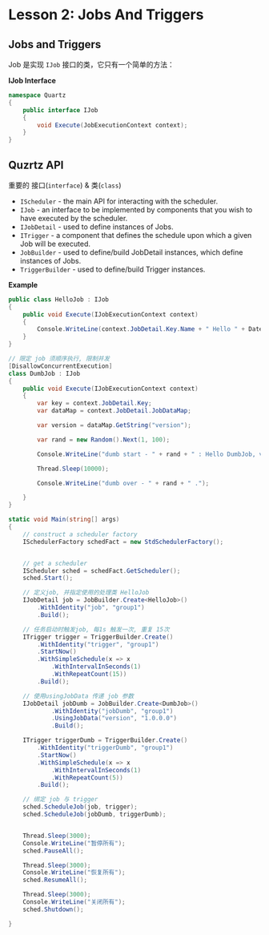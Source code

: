 # Lesson 2: Jobs And Triggers

## Jobs and Triggers

Job 是实现 `IJob` 接口的类，它只有一个简单的方法：

**IJob Interface**
```csharp
namespace Quartz
{
    public interface IJob
    {
        void Execute(JobExecutionContext context);
    }
}
```





## Quzrtz API

重要的 接口(`interface`) & 类(`class`)

- `IScheduler` - the main API for interacting with the scheduler.
- `IJob` - an interface to be implemented by components that you wish to have executed by the scheduler.
- `IJobDetail` - used to define instances of Jobs.
- `ITrigger` - a component that defines the schedule upon which a given Job will be executed.
- `JobBuilder` - used to define/build JobDetail instances, which define instances of Jobs.
- `TriggerBuilder` - used to define/build Trigger instances.

**Example**
```csharp
public class HelloJob : IJob
{
    public void Execute(IJobExecutionContext context)
    {
        Console.WriteLine(context.JobDetail.Key.Name + " Hello " + DateTime.Now.ToString());
    }
}
```

```csharp
// 限定 job 须顺序执行, 限制并发
[DisallowConcurrentExecution]
class DumbJob : IJob
{
    public void Execute(IJobExecutionContext context)
    {
        var key = context.JobDetail.Key;
        var dataMap = context.JobDetail.JobDataMap;

        var version = dataMap.GetString("version");

        var rand = new Random().Next(1, 100);

        Console.WriteLine("dumb start - " + rand + " : Hello DumbJob, version : " + version);

        Thread.Sleep(10000);

        Console.WriteLine("dumb over - " + rand + " .");

    }
}
```

```csharp
static void Main(string[] args)
{
    // construct a scheduler factory
    ISchedulerFactory schedFact = new StdSchedulerFactory();


    // get a scheduler
    IScheduler sched = schedFact.GetScheduler();
    sched.Start();

    // 定义job, 并指定使用的处理类 HelloJob
    IJobDetail job = JobBuilder.Create<HelloJob>()
        .WithIdentity("job", "group1")
        .Build();

    // 任务启动时触发job, 每1s 触发一次, 重复 15次
    ITrigger trigger = TriggerBuilder.Create()
        .WithIdentity("trigger", "group1")
        .StartNow()
        .WithSimpleSchedule(x => x
            .WithIntervalInSeconds(1)
            .WithRepeatCount(15))
        .Build();

    // 使用usingJobData 传递 job 参数
    IJobDetail jobDumb = JobBuilder.Create<DumbJob>()
            .WithIdentity("jobDumb", "group1")
            .UsingJobData("version", "1.0.0.0")
            .Build();

    ITrigger triggerDumb = TriggerBuilder.Create()
        .WithIdentity("triggerDumb", "group1")
        .StartNow()
        .WithSimpleSchedule(x => x
            .WithIntervalInSeconds(1)
            .WithRepeatCount(5))
        .Build();

    // 绑定 job 与 trigger
    sched.ScheduleJob(job, trigger);
    sched.ScheduleJob(jobDumb, triggerDumb);


    Thread.Sleep(3000);
    Console.WriteLine("暂停所有");
    sched.PauseAll();

    Thread.Sleep(3000);
    Console.WriteLine("恢复所有");
    sched.ResumeAll();

    Thread.Sleep(3000);
    Console.WriteLine("关闭所有");
    sched.Shutdown();

}

```